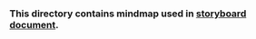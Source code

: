 ### This directory contains mindmap used in [storyboard document](https://github.com/virtual-labs/ph3-exp-template/blob/main/storyboard/README.md).
